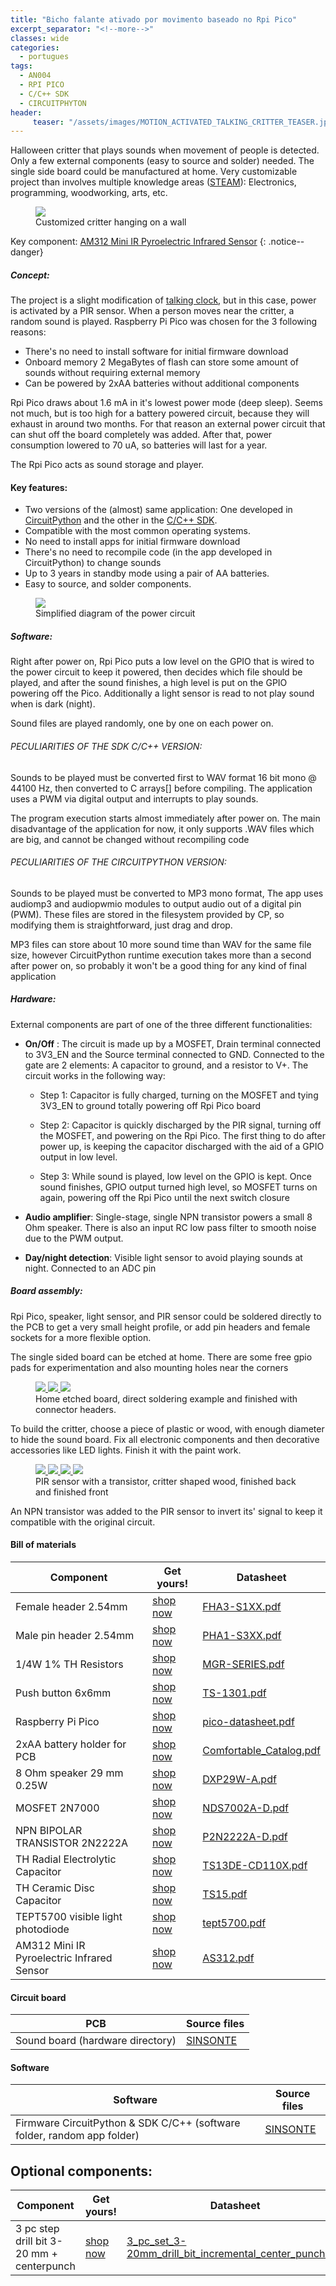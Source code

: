 ```yaml
---
title: "Bicho falante ativado por movimento baseado no Rpi Pico"
excerpt_separator: "<!--more-->"
classes: wide
categories:
  - portugues
tags:
  - AN004
  - RPI PICO  
  - C/C++ SDK
  - CIRCUITPHYTON
header:
     teaser: "/assets/images/MOTION_ACTIVATED_TALKING_CRITTER_TEASER.jpg"
---
```

Halloween critter that plays sounds when movement of people is detected. Only a few external components (easy to source and solder) needed. The single side board could be manufactured at home. Very customizable project than involves multiple knowledge areas ([STEAM](https://en.wikipedia.org/wiki/STEAM_fields)): Electronics, programming, woodworking, arts, etc.

<figure>
	<a href="/assets/images/MOTION_ACTIVATED_TALKING_CRITTER.jpg"> <img src="/assets/images/MOTION_ACTIVATED_TALKING_CRITTER_MEDIUM.jpg"> </a>
	<figcaption>Customized critter hanging on a wall</figcaption>
</figure>

Key component: [AM312 Mini IR Pyroelectric Infrared Sensor](https://s.click.aliexpress.com/e/_9wbM0t)
{: .notice--danger}


##### Concept:

The project is a slight modification of [talking clock](https://galopago.github.io/english/halloween-talking-clock-based-on-rpi-pico/), but in this case, power is activated by a PIR sensor. When a person moves near the critter, a random sound is played. Raspberry Pi Pico was chosen for the 3 following reasons: 

* There's no need to install software for initial firmware download
* Onboard memory 2 MegaBytes of flash can store some amount of sounds without requiring external memory
* Can be powered by 2xAA batteries without additional components

Rpi Pico draws about 1.6 mA in it's lowest power mode (deep sleep). Seems not much, but is too high for a battery powered circuit, because they will exhaust in around two months. For that reason an external power circuit that can shut off the board completely was added. After that, power consumption lowered to 70 uA, so batteries will last for a year.

The Rpi Pico acts as sound storage and player. 

#### Key features:

* Two versions of the (almost) same application: One developed in [CircuitPython](https://www.adafruit.com/circuitpython) and the other in the [C/C++ SDK](https://github.com/raspberrypi/pico-sdk).
* Compatible with the most common operating systems.
* No need to install apps for initial firmware download
* There's no need to recompile code (in the app developed in CircuitPython) to change sounds
* Up to 3 years in standby mode using a pair of AA batteries.
* Easy to source, and solder components.

<figure>
	<a href="/assets/images/rpi_pico_sound_motion.png"> <img src="/assets/images/rpi_pico_sound_motion.png"> </a>
	<figcaption>Simplified diagram of the power circuit</figcaption>
</figure>

##### Software:

Right after power on, Rpi Pico puts a low level on the GPIO that is wired to the power circuit to keep it powered, then decides which file should be played, and after the sound finishes, a high level is put on the GPIO powering off the Pico. Additionally a light sensor is read to not play sound when is dark (night).

Sound files are played randomly, one by one on each power on. 

###### PECULIARITIES OF THE SDK C/C++ VERSION:

Sounds to be played must be converted first to WAV format 16 bit mono @ 44100 Hz, then converted to C arrays[] before compiling. The application uses a PWM via digital output and interrupts to play sounds.

The program execution starts almost immediately after power on. The main disadvantage of the application for now, it only supports .WAV files which are big, and cannot be changed without recompiling code

###### PECULIARITIES OF THE CIRCUITPYTHON VERSION:

Sounds to be played must be converted to MP3 mono format, The app uses audiomp3 and audiopwmio modules to output audio out of a digital pin (PWM). These files are stored in the filesystem provided by CP, so modifying them is straightforward, just drag and drop.

MP3 files can store about 10 more sound time than WAV for the same file size, however CircuitPython runtime execution takes more than a second after power on, so probably it won't be a good thing for any kind of final application

##### Hardware:
External components are part of one of the three different functionalities:

* __On/Off__ : The circuit is made up by a MOSFET, Drain terminal connected to 3V3_EN and the Source terminal connected to GND. Connected to the gate are 2 elements: A capacitor to ground, and a resistor to V+. The circuit works in the following way:

  * Step 1: Capacitor is fully charged, turning on the MOSFET and tying 3V3_EN to ground totally powering off Rpi Pico board

  * Step 2: Capacitor is quickly discharged by the PIR signal, turning off the MOSFET, and powering on the Rpi Pico. The first thing to do after power up, is keeping the capacitor discharged with the aid of a GPIO output in low level.
  
  * Step 3: While sound is played, low level on the GPIO is kept. Once sound finishes, GPIO output turned high level, so MOSFET turns on again, powering off the Rpi Pico until the next switch closure

* __Audio amplifier__: Single-stage, single NPN transistor powers a small 8 Ohm speaker. There is also an input RC low pass filter to smooth noise due to the PWM output.

* __Day/night detection__: Visible light sensor to avoid playing sounds at night. Connected to an ADC pin



##### Board assembly:

Rpi Pico, speaker, light sensor, and PIR sensor could be soldered directly to the PCB to get a very small height profile, or add pin headers and female sockets for a more flexible option.

The single sided board can be etched at home. There are some free gpio pads for experimentation and also mounting holes near the corners
 

<figure class="third">
	<a href="/assets/images/SINSONTE_BOARD_HOMEMADE.jpg"> <img src="/assets/images/SINSONTE_BOARD_HOMEMADE_MEDIUM.jpg"> </a>
	<a href="/assets/images/SINSONTE_BOARD_NOCONNECTOR.jpg"> <img src="/assets/images/SINSONTE_BOARD_NOCONNECTOR_MEDIUM.jpg"> </a>
	<a href="/assets/images/SINSONTE_BOARD_WITHCONNECTORS.jpg"> <img src="/assets/images/SINSONTE_BOARD_WITHCONNECTORS_MEDIUM.jpg"> </a>
	<figcaption>Home etched board, direct soldering example and finished with connector headers.</figcaption>
</figure>

To build the critter, choose a piece of plastic or wood, with enough diameter to hide the sound board. Fix all electronic components and then decorative accessories like LED lights. Finish it with the paint work.

<figure class="third">
	<a href="/assets/images/MOTION_ACTIVATED_TALKING_CRITTER_SENSOR.jpg"> <img src="/assets/images/MOTION_ACTIVATED_TALKING_CRITTER_SENSOR_MEDIUM.jpg"> </a>
	<a href="/assets/images/MOTION_ACTIVATED_TALKING_CRITTER_COMPONENTS.jpg"> <img src="/assets/images/MOTION_ACTIVATED_TALKING_CRITTER_COMPONENTS_MEDIUM.jpg"> </a>
	<a href="/assets/images/MOTION_ACTIVATED_TALKING_CRITTER_BACK.jpg"> <img src="/assets/images/MOTION_ACTIVATED_TALKING_CRITTER_MEDIUM.jpg"> </a>
	<a href="/assets/images/MOTION_ACTIVATED_TALKING_CRITTER_FRONT.jpg"> <img src="/assets/images/MOTION_ACTIVATED_TALKING_CRITTER_FRONT_MEDIUM.jpg"> </a>
	<figcaption>PIR sensor with a transistor, critter shaped wood, finished back and finished front</figcaption>
</figure>

An NPN transistor was added to the PIR sensor to invert its' signal to keep it compatible with the original circuit.


#### Bill of materials

| Component         | Get yours! | Datasheet                                          |
| -------- | ------ | ------------------------------------------------------------ |
| Female header 2.54mm | [shop now](https://s.click.aliexpress.com/e/_eNNciZ) | [FHA3-S1XX.pdf](/assets/pdf/FHA3-S1XX.pdf) |
| Male pin header 2.54mm | [shop now](https://s.click.aliexpress.com/e/_eMCUJv) | [PHA1-S3XX.pdf](/assets/pdf/PHA1-S3XX.pdf) |
| 1/4W 1% TH Resistors | [shop now](https://s.click.aliexpress.com/e/_eMCbH1) | [MGR-SERIES.pdf](/assets/pdf/MGR-SERIES.pdf) |
| Push button 6x6mm | [shop now](https://s.click.aliexpress.com/e/_eKd4YV) | [TS-1301.pdf](/assets/pdf/TS-1301.pdf) |
| Raspberry Pi Pico | [shop now](https://s.click.aliexpress.com/e/_AXStdl) | [pico-datasheet.pdf](/assets/pdf/pico-datasheet.pdf) |
| 2xAA battery holder for PCB | [shop now](https://s.click.aliexpress.com/e/_AoI96B) | [Comfortable_Catalog.pdf](/assets/pdf/Comfortable_Catalog.pdf) |
| 8 Ohm speaker 29 mm 0.25W | [shop now](https://s.click.aliexpress.com/e/_ATihaX) | [DXP29W-A.pdf](/assets/pdf/DXP29W-A.pdf) |
| MOSFET 2N7000 | [shop now](https://s.click.aliexpress.com/e/_9j8Bgx) | [NDS7002A-D.pdf](/assets/pdf/NDS7002A-D.pdf) |
| NPN BIPOLAR TRANSISTOR 2N2222A | [shop now](https://s.click.aliexpress.com/e/_ANvtiX) | [P2N2222A-D.pdf](/assets/pdf/P2N2222A-D.pdf) |
| TH Radial Electrolytic Capacitor | [shop now](https://s.click.aliexpress.com/e/_9gn4vh) | [TS13DE-CD110X.pdf](/assets/pdf/TS13DE-CD110X.pdf) |
| TH Ceramic Disc Capacitor | [shop now](https://s.click.aliexpress.com/e/_Apm6Pd) | [TS15.pdf](/assets/pdf/TS15.pdf) |
| TEPT5700 visible light photodiode | [shop now](https://s.click.aliexpress.com/e/_AM6wDK) | [tept5700.pdf](/assets/pdf/tept5700.pdf) |
| AM312 Mini IR Pyroelectric Infrared Sensor | [shop now](https://s.click.aliexpress.com/e/_9wbM0t) | [AS312.pdf](/assets/pdf/AS312.pdf) |


#### Circuit board

| PCB    |  Source files                                        | 
| -------- | ------------------------------------------------------------ |
| Sound board (hardware directory) | [SINSONTE](https://github.com/galopago/SINSONTE)           |



#### Software

| Software    | Source files                                         | 
| -------- | ------------------------------------------------------------ |
| Firmware CircuitPython & SDK C/C++ (software folder, random app folder)   | [SINSONTE](https://github.com/galopago/SINSONTE)           |

 

## Optional components:

| Component         | Get yours! | Datasheet                                          | 
| -------- | ------ | ------------------------------------------------------------ |
| 3 pc step drill bit 3-20 mm + centerpunch  | [shop now](https://s.click.aliexpress.com/e/_AalUrz)     | [3_pc_set_3-20mm_drill_bit_incremental_center_punch.pdf](/assets/pdf/3_pc_set_3-20mm_drill_bit_incremental_center_punch.pdf)           |
